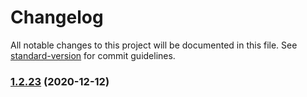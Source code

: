 # Changelog

All notable changes to this project will be documented in this file. See [standard-version](https://github.com/conventional-changelog/standard-version) for commit guidelines.

### [1.2.23](https://github.com/yegobox/flipper-plugins/compare/v1.6.49...v1.2.23) (2020-12-12)
